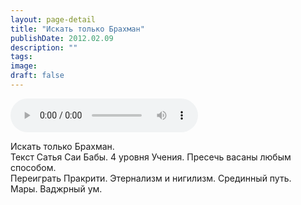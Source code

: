 ```yaml
---
layout: page-detail
title: "Искать только Брахман"
publishDate: 2012.02.09
description: ""
tags:
image:
draft: false
---
```


<audio title="2012.02.09 - Искать только Брахман.mp3" src="https://filer-api.advayta.org/v1.0/public/files/75862" controls=""></audio>

 Искать только Брахман.  
 Текст Сатья Саи Бабы. 4 уровня Учения. Пресечь васаны любым способом.  
 Переиграть Пракрити. Этернализм и нигилизм. Срединный путь.  
 Мары. Ваджрный ум.  

  

